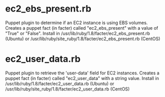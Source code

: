 ec2_ebs_present.rb
==================
Puppet plugin to determine if an EC2 instance is using EBS volumes.
Creates a puppet fact (in facter) called "ec2_ebs_present" with a value of "True" or "False".
Install in /usr/lib/ruby/1.8/facter/ec2_ebs_present.rb (Ubuntu) or /usr/lib/ruby/site_ruby/1.8/facter/ec2_ebs_present.rb (CentOS)

ec2_user_data.rb
================
Puppet plugin to retrieve the 'user-data' field for EC2 instances.
Creates a puppet fact (in facter) called "ec2_user_data" with a string value.
Install in /usr/lib/ruby/1.8/facter/ec2_user_data.rb (Ubuntu) or /usr/lib/ruby/site_ruby/1.8/facter/ec2_user_data.rb (CentOS)
